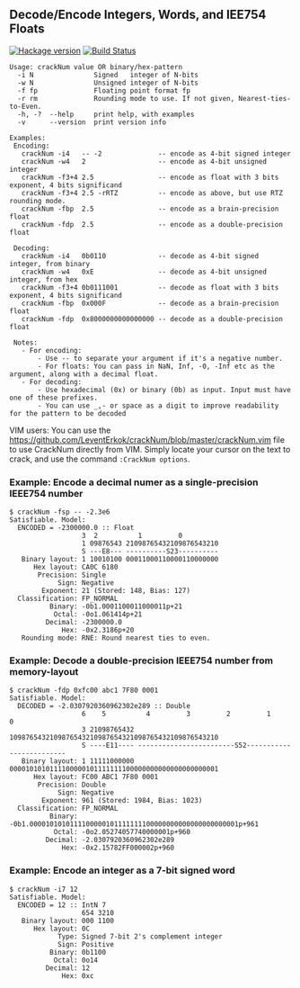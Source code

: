 ## Decode/Encode Integers, Words, and IEE754 Floats

[![Hackage version](http://img.shields.io/hackage/v/crackNum.svg?label=Hackage)](http://hackage.haskell.org/package/crackNum)
[![Build Status](http://img.shields.io/travis/LeventErkok/crackNum.svg?label=Build)](http://travis-ci.org/LeventErkok/crackNum)

```
Usage: crackNum value OR binary/hex-pattern
  -i N               Signed   integer of N-bits
  -w N               Unsigned integer of N-bits
  -f fp              Floating point format fp
  -r rm              Rounding mode to use. If not given, Nearest-ties-to-Even.
  -h, -?  --help     print help, with examples
  -v      --version  print version info

Examples:
 Encoding:
   crackNum -i4   -- -2              -- encode as 4-bit signed integer
   crackNum -w4   2                  -- encode as 4-bit unsigned integer
   crackNum -f3+4 2.5                -- encode as float with 3 bits exponent, 4 bits significand
   crackNum -f3+4 2.5 -rRTZ          -- encode as above, but use RTZ rounding mode.
   crackNum -fbp  2.5                -- encode as a brain-precision float
   crackNum -fdp  2.5                -- encode as a double-precision float

 Decoding:
   crackNum -i4   0b0110             -- decode as 4-bit signed integer, from binary
   crackNum -w4   0xE                -- decode as 4-bit unsigned integer, from hex
   crackNum -f3+4 0b0111001          -- decode as float with 3 bits exponent, 4 bits significand
   crackNum -fbp  0x000F             -- decode as a brain-precision float
   crackNum -fdp  0x8000000000000000 -- decode as a double-precision float

 Notes:
   - For encoding:
       - Use -- to separate your argument if it's a negative number.
       - For floats: You can pass in NaN, Inf, -0, -Inf etc as the argument, along with a decimal float.
   - For decoding:
       - Use hexadecimal (0x) or binary (0b) as input. Input must have one of these prefixes.
       - You can use _,- or space as a digit to improve readability for the pattern to be decoded
```

VIM users: You can use the https://github.com/LeventErkok/crackNum/blob/master/crackNum.vim file to
use CrackNum directly from VIM. Simply locate your cursor on the text to crack, and use the
command `:CrackNum options`.

### Example: Encode a decimal numer as a single-precision IEEE754 number
```
$ crackNum -fsp -- -2.3e6
Satisfiable. Model:
  ENCODED = -2300000.0 :: Float
                  3  2          1         0
                  1 09876543 21098765432109876543210
                  S ---E8--- ----------S23----------
   Binary layout: 1 10010100 00011000110000110000000
      Hex layout: CA0C 6180
       Precision: Single
            Sign: Negative
        Exponent: 21 (Stored: 148, Bias: 127)
  Classification: FP_NORMAL
          Binary: -0b1.0001100011000011p+21
           Octal: -0o1.061414p+21
         Decimal: -2300000.0
             Hex: -0x2.3186p+20
   Rounding mode: RNE: Round nearest ties to even.
```

### Example: Decode a double-precision IEEE754 number from memory-layout
```
$ crackNum -fdp 0xfc00 abc1 7F80 0001
Satisfiable. Model:
  DECODED = -2.0307920360962302e289 :: Double
                  6    5          4         3         2         1         0
                  3 21098765432 1098765432109876543210987654321098765432109876543210
                  S ----E11---- ------------------------S52-------------------------
   Binary layout: 1 11111000000 0000101010111100000101111111100000000000000000000001
      Hex layout: FC00 ABC1 7F80 0001
       Precision: Double
            Sign: Negative
        Exponent: 961 (Stored: 1984, Bias: 1023)
  Classification: FP_NORMAL
          Binary: -0b1.0000101010111100000101111111100000000000000000000001p+961
           Octal: -0o2.05274057740000001p+960
         Decimal: -2.0307920360962302e289
             Hex: -0x2.15782FF000002p+960
```

### Example: Encode an integer as a 7-bit signed word
```
$ crackNum -i7 12
Satisfiable. Model:
  ENCODED = 12 :: IntN 7
                  654 3210
   Binary layout: 000 1100
      Hex layout: 0C
            Type: Signed 7-bit 2's complement integer
            Sign: Positive
          Binary: 0b1100
           Octal: 0o14
         Decimal: 12
             Hex: 0xc
```
